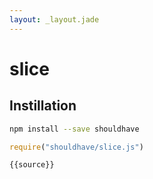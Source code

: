 ```yaml
---
layout: _layout.jade
---
```


# slice

## Instillation

```sh
npm install --save shouldhave
```

```js
require("shouldhave/slice.js")
```

```js
{{source}}
```
